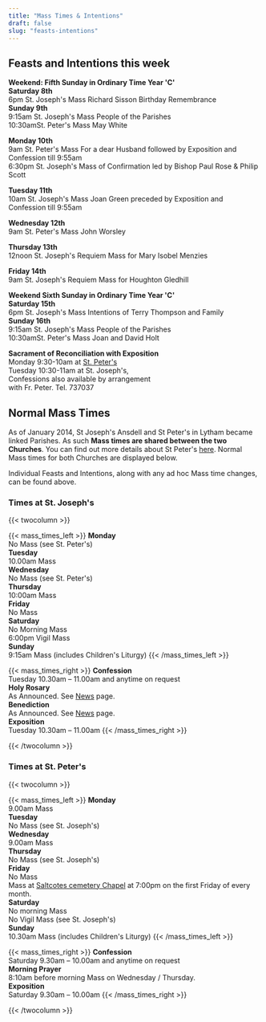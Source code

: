 ```yaml
---
title: "Mass Times & Intentions"
draft: false
slug: "feasts-intentions"
---
```


## Feasts and Intentions this week

**Weekend: Fifth Sunday in Ordinary Time Year 'C'**  
**Saturday 8th**  
6pm St. Joseph's Mass Richard Sisson Birthday Remembrance  
**Sunday 9th**  
9:15am St. Joseph's Mass People of the Parishes  
10:30amSt. Peter's Mass May White  

**Monday 10th**  
9am St. Peter's Mass For a dear Husband followed by Exposition and Confession till 9:55am  
6:30pm St. Joseph's Mass of Confirmation led by Bishop Paul Rose & Philip Scott  

**Tuesday 11th**  
10am St. Joseph's Mass Joan Green preceded by Exposition and Confession till 9:55am

**Wednesday 12th**  
9am St. Peter's Mass John Worsley

**Thursday 13th**  
12noon St. Joseph's Requiem Mass for Mary Isobel Menzies

**Friday 14th**  
9am St. Joseph's Requiem Mass for Houghton Gledhill

**Weekend Sixth Sunday in Ordinary Time Year 'C'**  
**Saturday 15th**  
6pm St. Joseph's Mass Intentions of Terry Thompson and Family  
**Sunday 16th**  
9:15am St. Joseph's Mass People of the Parishes  
10:30amSt. Peter's Mass Joan and David Holt  

**Sacrament of Reconciliation with Exposition**  
Monday 9:30-10am at [St. Peter's](https://www.stpeterslytham.co.uk/)  
Tuesday 10:30-11am at St. Joseph's,  
Confessions also available by arrangement  
with Fr. Peter. Tel. 737037

## Normal Mass Times

As of January 2014, St Joseph's Ansdell and St Peter's in Lytham became linked Parishes. As such **Mass times are shared between the two Churches**. You can find out more details about St Peter's [here](https://www.stpeterslytham.co.uk/). Normal Mass times for both Churches are displayed below.

Individual Feasts and Intentions, along with any ad hoc Mass time changes, can be found above.

### Times at St. Joseph's

{{< twocolumn >}}

{{< mass_times_left >}}
**Monday**  
No Mass (see St. Peter's)  
**Tuesday**  
10.00am Mass  
**Wednesday**  
No Mass (see St. Peter's)  
**Thursday**  
10:00am Mass  
**Friday**  
No Mass  
**Saturday**  
No Morning Mass  
6:00pm Vigil Mass  
**Sunday**  
9:15am Mass (includes Children's Liturgy)
{{< /mass_times_left >}}

{{< mass_times_right >}}
**Confession**  
Tuesday 10.30am – 11.00am and anytime on request  
**Holy Rosary**  
As Announced. See [News](/news) page.  
**Benediction**  
As Announced. See [News](/news) page.  
**Exposition**  
Tuesday 10.30am – 11.00am
{{< /mass_times_right >}}

{{< /twocolumn >}}

### Times at St. Peter's

{{< twocolumn >}}

{{< mass_times_left >}}
**Monday**  
9.00am Mass  
**Tuesday**  
No Mass (see St. Joseph's)  
**Wednesday**  
9.00am Mass  
**Thursday**  
No Mass (see St. Joseph's)  
**Friday**  
No Mass  
Mass at [Saltcotes cemetery Chapel](https://goo.gl/maps/McT83) at 7:00pm on the first Friday of every month.  
**Saturday**  
No morning Mass  
No Vigil Mass (see St. Joseph's)  
**Sunday**  
10.30am Mass (includes Children's Liturgy)
{{< /mass_times_left >}}

{{< mass_times_right >}}
**Confession**  
Saturday 9.30am – 10.00am and anytime on request  
**Morning Prayer**  
8:10am before morning Mass on Wednesday / Thursday.  
**Exposition**  
Saturday 9.30am – 10.00am
{{< /mass_times_right >}}

{{< /twocolumn >}}
